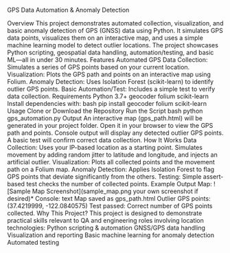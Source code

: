 GPS Data Automation & Anomaly Detection

Overview
This project demonstrates automated collection, visualization, and basic anomaly detection of GPS (GNSS) data using Python. It simulates GPS data points, visualizes them on an interactive map, and uses a simple machine learning model to detect outlier locations. The project showcases Python scripting, geospatial data handling, automation/testing, and basic ML—all in under 30 minutes.
Features
Automated GPS Data Collection: Simulates a series of GPS points based on your current location.
Visualization: Plots the GPS path and points on an interactive map using Folium.
Anomaly Detection: Uses Isolation Forest (scikit-learn) to identify outlier GPS points.
Basic Automation/Test: Includes a simple test to verify data collection.
Requirements
Python 3.7+
geocoder
folium
scikit-learn
Install dependencies with:
bash
pip install geocoder folium scikit-learn
Usage
Clone or Download the Repository
Run the Script
bash
python gps_automation.py
Output
An interactive map (gps_path.html) will be generated in your project folder. Open it in your browser to view the GPS path and points.
Console output will display any detected outlier GPS points.
A basic test will confirm correct data collection.
How It Works
Data Collection:
Uses your IP-based location as a starting point. Simulates movement by adding random jitter to latitude and longitude, and injects an artificial outlier.
Visualization:
Plots all collected points and the movement path on a Folium map.
Anomaly Detection:
Applies Isolation Forest to flag GPS points that deviate significantly from the others.
Testing:
Simple assert-based test checks the number of collected points.
Example Output
Map:
![Sample Map Screenshot](sample_map.png your own screenshot if desired)*
Console:
text
Map saved as gps_path.html
Outlier GPS points:
(37.4219999, -122.0840575)
Test passed: Correct number of GPS points collected.
Why This Project?
This project is designed to demonstrate practical skills relevant to QA and engineering roles involving location technologies:
Python scripting & automation
GNSS/GPS data handling
Visualization and reporting
Basic machine learning for anomaly detection
Automated testing

